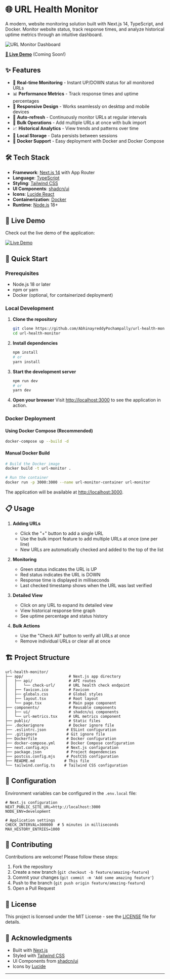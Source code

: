 # 🌐 URL Health Monitor

A modern,  website monitoring solution built with Next.js 14, TypeScript, and Docker. Monitor website status, track response times, and analyze historical uptime metrics through an intuitive dashboard.

![URL Monitor Dashboard](/public/screenshot.png)

[**🚀 Live Demo**](https://url-health-monitor.vercel.app) (Coming Soon!)

## ✨ Features

- 🚀 **Real-time Monitoring** - Instant UP/DOWN status for all monitored URLs
- 📊 **Performance Metrics** - Track response times and uptime percentages
- 📱 **Responsive Design** - Works seamlessly on desktop and mobile devices
- 🔄 **Auto-refresh** - Continuously monitor URLs at regular intervals
- 📝 **Bulk Operations** - Add multiple URLs at once with bulk import
- 📈 **Historical Analytics** - View trends and patterns over time
- 💾 **Local Storage** - Data persists between sessions
- 🐳 **Docker Support** - Easy deployment with Docker and Docker Compose

## 🛠 Tech Stack

- **Framework**: [Next.js 14](https://nextjs.org/) with App Router
- **Language**: [TypeScript](https://www.typescriptlang.org/)
- **Styling**: [Tailwind CSS](https://tailwindcss.com/)
- **UI Components**: [shadcn/ui](https://ui.shadcn.com/)
- **Icons**: [Lucide React](https://lucide.dev/)
- **Containerization**: [Docker](https://www.docker.com/)
- **Runtime**: [Node.js](https://nodejs.org/) 18+

## 📱 Live Demo

Check out the live demo of the application:

[![Live Demo](https://img.shields.io/badge/🚀-Live_Demo-4CAF50?style=for-the-badge&logo=vercel&logoColor=white)](https://url-health-monitor.vercel.app)

## 🚀 Quick Start

### Prerequisites

- Node.js 18 or later
- npm or yarn
- Docker (optional, for containerized deployment)

### Local Development

1. **Clone the repository**
   ```bash
   git clone https://github.com/AbhinayreddyPochampally/url-health-monitor.git
   cd url-health-monitor
   ```

2. **Install dependencies**
   ```bash
   npm install
   # or
   yarn install
   ```

3. **Start the development server**
   ```bash
   npm run dev
   # or
   yarn dev
   ```

4. **Open your browser**
   Visit [http://localhost:3000](http://localhost:3000) to see the application in action.

### Docker Deployment

#### Using Docker Compose (Recommended)

```bash
docker-compose up --build -d
```

#### Manual Docker Build

```bash
# Build the Docker image
docker build -t url-monitor .

# Run the container
docker run -p 3000:3000 --name url-monitor-container url-monitor
```

The application will be available at [http://localhost:3000](http://localhost:3000).

## 📋 Usage

1. **Adding URLs**
   - Click the "+" button to add a single URL
   - Use the bulk import feature to add multiple URLs at once (one per line)
   - New URLs are automatically checked and added to the top of the list

2. **Monitoring**
   - Green status indicates the URL is UP
   - Red status indicates the URL is DOWN
   - Response time is displayed in milliseconds
   - Last checked timestamp shows when the URL was last verified

3. **Detailed View**
   - Click on any URL to expand its detailed view
   - View historical response time graph
   - See uptime percentage and status history

4. **Bulk Actions**
   - Use the "Check All" button to verify all URLs at once
   - Remove individual URLs or clear all at once

## 🏗 Project Structure

```
url-health-monitor/
├── app/                    # Next.js app directory
│   ├── api/                # API routes
│   │   └── check-url/      # URL health check endpoint
│   ├── favicon.ico         # Favicon
│   ├── globals.css         # Global styles
│   ├── layout.tsx          # Root layout
│   └── page.tsx            # Main page component
├── components/             # Reusable components
│   ├── ui/                 # shadcn/ui components
│   └── url-metrics.tsx     # URL metrics component
├── public/                 # Static files
├── .dockerignore           # Docker ignore file
├── .eslintrc.json         # ESLint configuration
├── .gitignore             # Git ignore file
├── Dockerfile             # Docker configuration
├── docker-compose.yml     # Docker Compose configuration
├── next.config.mjs        # Next.js configuration
├── package.json           # Project dependencies
├── postcss.config.mjs     # PostCSS configuration
├── README.md             # This file
└── tailwind.config.ts    # Tailwind CSS configuration
```

## 🔧 Configuration

Environment variables can be configured in the `.env.local` file:

```env
# Next.js configuration
NEXT_PUBLIC_SITE_URL=http://localhost:3000
NODE_ENV=development

# Application settings
CHECK_INTERVAL=300000  # 5 minutes in milliseconds
MAX_HISTORY_ENTRIES=1000
```

## 🤝 Contributing

Contributions are welcome! Please follow these steps:

1. Fork the repository
2. Create a new branch (`git checkout -b feature/amazing-feature`)
3. Commit your changes (`git commit -m 'Add some amazing feature'`)
4. Push to the branch (`git push origin feature/amazing-feature`)
5. Open a Pull Request

## 📄 License

This project is licensed under the MIT License - see the [LICENSE](LICENSE) file for details.

## 🙏 Acknowledgments

- Built with [Next.js](https://nextjs.org/)
- Styled with [Tailwind CSS](https://tailwindcss.com/)
- UI Components from [shadcn/ui](https://ui.shadcn.com/)
- Icons by [Lucide](https://lucide.dev/)

---
